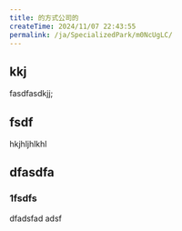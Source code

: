 ```yaml
---
title: 的方式公司的
createTime: 2024/11/07 22:43:55
permalink: /ja/SpecializedPark/m0NcUgLC/
---
```


## kkj 
fasdfasdkjj;


## fsdf 


hkjhljhlkhl


## dfasdfa 

### 1fsdfs

dfadsfad adsf